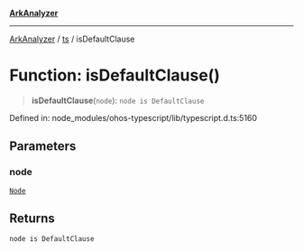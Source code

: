 [**ArkAnalyzer**](../../../../README.md)

***

[ArkAnalyzer](../../../../globals.md) / [ts](../README.md) / isDefaultClause

# Function: isDefaultClause()

> **isDefaultClause**(`node`): `node is DefaultClause`

Defined in: node\_modules/ohos-typescript/lib/typescript.d.ts:5160

## Parameters

### node

[`Node`](../interfaces/Node.md)

## Returns

`node is DefaultClause`
